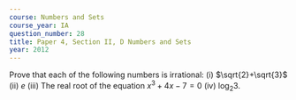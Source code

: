 ```yaml
---
course: Numbers and Sets
course_year: IA
question_number: 28
title: Paper 4, Section II, D Numbers and Sets
year: 2012
---
```




Prove that each of the following numbers is irrational:
(i) $\sqrt{2}+\sqrt{3}$
(ii) $e$
(iii) The real root of the equation $x^{3}+4 x-7=0$
(iv) $\log _{2} 3$.